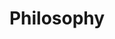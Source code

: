 ---
# Philosophy Page Content
title: "Philosophy"
meta_title: "PHILOSOPHY"
description: "Our philosophy and principles"

# Main introduction section
intro:
  quote_section: "Philosophy"  # References philosophy-quotes.json
  content: |
    Sovereign Engineering is grounded in the values embodied by Bitcoin: **self-sovereignty, agency, and censorship-resistance**. We build technology that maximises individual freedom, minimises reliance on trusted third parties, and treats the individual as the ultimate node in every network.

    From ["Fix the Money, Fix the Web"](https://njump.me/nevent1qqsqm2lz4ru6wlydzpulgs8m60ylp4vufwsg55whlqgua6a93vp2y4gpzamhxue69uhhyetvv9ujuer9wfnkjemf9e3k7mgzyphydppzm7m554ecwq4gsgaek2qk32atse2l4t9ks57dpms4mmhfxjc476g) we take the conviction that a sound monetary foundation is a moral imperative, and that Bitcoin's paradigm of extreme ownership demands equally sovereign applications. Likewise, [Nostr](https://sovereignengineering.io/nostr.html) reminds us that protocols, not platforms, will reclaim the vibrant, open experimentation that defined the early web.
  image: "pirate-ship-2.jpeg"

# Philosophy sections
sections:
  - id: "freedom-by-design"
    title: "Freedom by Design"
    quote_section: "Freedom by Design"  # References philosophy-quotes.json
    image: "genesis-block.png"
    float: "right"
    content: |
      Bitcoin, Lightning, and Nostr prove that code can embed freedom at the protocol layer: freedom of speech, assembly, movement, and of course financial freedom.  We strive to reproduce that super-power in every system we touch, so that liberty is enforced by mathematics rather than maintained by promises.

      Good design begins with values.  We minimise dependencies, maximise verifiability, and keep exit-costs asymptotically close to zero. When the design is right, freedom is a property—not a permission.

      This way of thinking is what we call *Freedom Tech*: technology that is rugpull-resistant by design.  When betrayal is impossible, trust becomes optional and collaboration scales.

  - id: "solved-by-walking"
    title: "Solved By Walking"
    quote_section: "Solved By Walking"  # References philosophy-quotes.json
    image: "solvitur-ambulando.jpeg"
    float: "left"
    content: |
      No ill-defined problem was ever solved in isolation.  By gathering bright minds in a high-trust setting we tap into what cognitive scientist [John Vervaeke](https://johnvervaeke.com/series/awakening-from-the-meaning-crisis/) calls *distributed cognition*.  Ideas bounce, mutate, and compound until entirely new solution-spaces appear.

      The fuel for that process is conversation, and the best conversations happen while *walking*.  Saint Augustine called it *Solvitur ambulando*—"by walking it shall be solved." Madeira's levadas offer kilometres of cognitive runway.

      Friday's Demo Day then serves as an epistemic checkpoint.  Six minutes to show, two to discuss.  Brutal, illuminating, and endlessly inspiring.

  - id: "explorers-of-a-new-frontier"
    title: "Explorers of a New Frontier"
    quote_section: "Explorers of a New Frontier"  # References philosophy-quotes.json
    image: "bell-labs.jpeg"
    float: "right"
    content: |
      Our logo is a ship for a reason. Bitcoin and Nostr open a digital ocean as uncharted as the Age of Discovery. We welcome builders who yearn for that "wild and open sea," who embrace risk, and who delight in charting new waters.

      Like Shackleton's crew, participants must trust one another when storms hit, and celebrate together when new land appears on the horizon. The sea is vast, and so is the opportunity.

      Those who prefer calm harbours and predictable schedules need not apply.  We are optimised for the pirates, the adventurers, and the stubborn optimists who believe the internet can still astonish us.

  - id: "in-person-high-bandwidth"
    title: "In-Person, High-Bandwidth"
    quote_section: "In-Person, High-Bandwidth"  # References philosophy-quotes.json
    image: "soveng-shirt.jpeg"
    float: "left"
    content: |
      The magic happens face-to-face. Six weeks of shared meals, shared walks, and shared victories forge bonds that bandwidth-limited Zoom calls simply cannot replicate. Trust is built in the queue for poncha, not in a Discord channel.

      Madeira's Bitcoin-friendly ecosystem (see the [BTCMap](https://btcmap.org/community/free-madeira) or visit [FREE Madeira](https://freemadeira.org/)) provides the perfect real-world playground to test ideas minutes after they compile.

      Prototype on Monday, ship it on Tuesday, receive sats on Wednesday, buy coffee on Thursday, iterate by Friday. That feedback loop is only possible when hardware, merchants, and curious peers live within walking distance.

  - id: "bias-for-action"
    title: "Bias for Action"
    quote_section: "Bias for Action"  # References philosophy-quotes.json
    image: "show-talk-build-loop.jpeg"
    float: "right"
    link: "/concept"
    content: |
      We prototype first, critique later. Imperfect code is welcomed if it advances the conversation. Novelty, experimentation, and rapid iteration trump premature optimisation.

      This bias for action produces tangible results: from *Blossom* to *ZapStore*, many [cohort projects](/projects) were conceived on a Monday walk and open-sourced before the next weekend. The world needs working code, not slide decks.

      Direction beats speed, yet speed still helps.  We chase the 80-20, knowing that the last 20 % can wait until the idea survives first contact with reality.

      Want to see how this rapid loop plays out week-by-week? Explore the full cadence in our [Concept](/concept) section.

  - id: "cypherpunks-write-code"
    title: "Cypherpunks Write Code"
    quote_section: "Cypherpunks Write Code"  # References philosophy-quotes.json
    image: "cypherpunks-write-code.jpeg"
    float: "left"
    content: |
      *"What does it mean to 'build it right'?"* ask Pablo & Gigi. It means writing code that the user can verify, fork, and *exit* from; choosing architectures that minimise trust; and favouring primitives that stand the test of decades.

      Hal Finney's challenge calls for code that stands on its own—transparent, user-verifiable, and resilient to adversarial pressure.  We prize lean binaries, readable source, and simple dependency graphs so every sailor on this digital ocean can audit the hull before they board.

  - id: "no-solutions"
    title: "No Solutions"
    quote_section: "No Solutions"  # References philosophy-quotes.json
    image: "wide-open-sea.jpeg"
    float: "right"
    content: |
      Our craft is the art of choosing the right compromises—those that maximise sovereignty, minimise trust, and preserve optionality for generations of builders to come.

      The [No Solutions podcast](https://castr.me/npub1n00yy9y3704drtpph5wszen64w287nquftkcwcjv7gnnkpk2q54s73000n) is our experiment in *Dia-Logos*—capturing the same free-flowing, exploratory conversations that spark during every cohort and pressing record.

  - id: "endurance"
    title: "Endurance"
    quote_section: "Endurance"  # References philosophy-quotes.json
    image: "endurance.jpeg"
    float: "left"
    content: |
      Building self-sovereign systems is a **marathon**, not a sprint; endurance and steady iteration win the day.

      Freedom Tech is not built in fiscal quarters; it is forged across decades.  We favour antifragile tooling, small teams, and battle-tested primitives that will still compile when our grandchildren fork the repo.

      We endure because the mission matters: **fix the money, fix the internet**.  Everything else is a footnote.

# Call to action
cta:
  text: "Apply Now"
  link: "/apply"
--- 